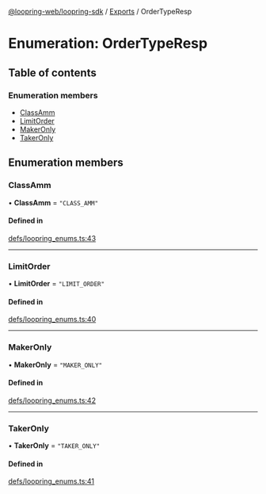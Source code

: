 [@loopring-web/loopring-sdk](../README.md) / [Exports](../modules.md) / OrderTypeResp

# Enumeration: OrderTypeResp

## Table of contents

### Enumeration members

- [ClassAmm](OrderTypeResp.md#classamm)
- [LimitOrder](OrderTypeResp.md#limitorder)
- [MakerOnly](OrderTypeResp.md#makeronly)
- [TakerOnly](OrderTypeResp.md#takeronly)

## Enumeration members

### ClassAmm

• **ClassAmm** = `"CLASS_AMM"`

#### Defined in

[defs/loopring_enums.ts:43](https://github.com/Loopring/loopring_sdk/blob/ee2acc4/src/defs/loopring_enums.ts#L43)

___

### LimitOrder

• **LimitOrder** = `"LIMIT_ORDER"`

#### Defined in

[defs/loopring_enums.ts:40](https://github.com/Loopring/loopring_sdk/blob/ee2acc4/src/defs/loopring_enums.ts#L40)

___

### MakerOnly

• **MakerOnly** = `"MAKER_ONLY"`

#### Defined in

[defs/loopring_enums.ts:42](https://github.com/Loopring/loopring_sdk/blob/ee2acc4/src/defs/loopring_enums.ts#L42)

___

### TakerOnly

• **TakerOnly** = `"TAKER_ONLY"`

#### Defined in

[defs/loopring_enums.ts:41](https://github.com/Loopring/loopring_sdk/blob/ee2acc4/src/defs/loopring_enums.ts#L41)
